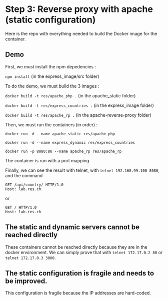 # Step 3: Reverse proxy with apache (static configuration)

Here is the repo with everything needed to build the Docker image for the container.

## Demo

First, we must install the npm depedencies :

`npm install` (in the express_image/src folder)

To do the demo, we must build the 3 images :

`docker build -t res/apache_php .` (in the apache_static folder)

`docker build -t res/express_countries .` (in the express_image folder)

`docker build -t res/apache_rp .` (in the apache-reverse-proxy folder)

Then, we must run the containers (in order) :

`docker run -d --name apache_static res/apache_php`

`docker run -d --name express_dynamic res/express_countries`

`docker run -p 8080:80 --name apache_rp res/apache_rp`

The container is run with a port mapping

Finally, we can see the result with telnet, with `telnet 192.168.99.100 8080`, and the command

```
GET /api/country/ HTTP/1.0
Host: lab.res.ch
```

or

```
GET / HTTP/1.0
Host: lab.res.ch
```

## The static and dynamic servers cannot be reached directly

These containers cannot be reached directly because they are in the docker environment. We can simply prove that with `telnet 172.17.0.2 80` or `telnet 172.17.0.3 3000`.

## The static configuration is fragile and needs to be improved.

This configuration is fragile because the IP addresses are hard-coded.

